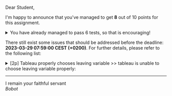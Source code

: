 Dear Student,

I'm happy to announce that you've managed to get **8** out of 10 points for this assignment.
<details><summary>You have already managed to pass 6 tests, so that is encouraging!</summary>&emsp;☑&nbsp;[1p] Tableau properly determines optimal solutions<br>&emsp;☑&nbsp;[1p] Tableau properly chooses entering variable<br>&emsp;☑&nbsp;[1p] Tableau properly checking if unbounded<br>&emsp;☑&nbsp;[3p] Tableau properly pivots<br>&emsp;☑&nbsp;[1p] Example 02 finds correct solution<br>&emsp;☑&nbsp;[1p] Example 03 finds unbounded problem</details>

There still exist some issues that should be addressed before the deadline: **2023-03-29 07:59:00 CEST (+0200)**. For further details, please refer to the following list:

<details><summary>[2p] Tableau properly chooses leaving variable &gt;&gt; tableau is unable to choose leaving variable properly:</summary>- for column [0.0, 2.0, 4.0] and bounds column [0.0, 1.0, 1e+21] it should've returned 1, instead it has produced 2</details>

-----------
I remain your faithful servant\
_Bobot_